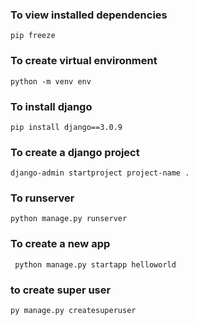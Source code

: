 ### To view installed dependencies
```
pip freeze
```
### To create virtual environment
```
python -m venv env
```

### To install django

```
pip install django==3.0.9
```

### To create a django project
```
django-admin startproject project-name .
```

### To runserver
```
python manage.py runserver
```
### To create a new app

```
 python manage.py startapp helloworld
````

### to create super user

```
py manage.py createsuperuser
```